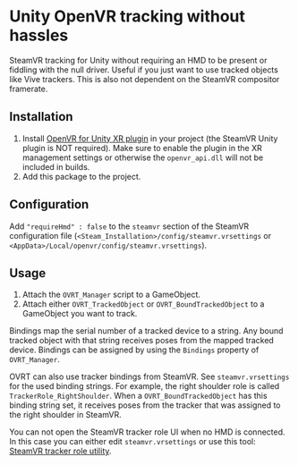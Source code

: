# Unity OpenVR tracking without hassles

SteamVR tracking for Unity without requiring an HMD to be present or fiddling with the null driver. Useful if you just want to use tracked objects like Vive trackers. This is also not dependent on the SteamVR compositor framerate.

## Installation

1. Install [OpenVR for Unity XR plugin](https://github.com/ValveSoftware/unity-xr-plugin) in your project (the SteamVR Unity plugin is NOT required). Make sure to enable the plugin in the XR management settings or otherwise the `openvr_api.dll` will not be included in builds.
2. Add this package to the project.

## Configuration

Add `"requireHmd" : false` to the `steamvr` section of the SteamVR configuration file (`<Steam_Installation>/config/steamvr.vrsettings` or `<AppData>/Local/openvr/config/steamvr.vrsettings`). 

## Usage

1. Attach the `OVRT_Manager` script to a GameObject.
2. Attach either `OVRT_TrackedObject` or `OVRT_BoundTrackedObject` to a GameObject you want to track.

Bindings map the serial number of a tracked device to a string. Any bound tracked object with that string receives poses from the mapped tracked device. Bindings can be assigned by using the `Bindings` property of `OVRT_Manager`.

OVRT can also use tracker bindings from SteamVR. See `steamvr.vrsettings` for the used binding strings. For example, the right shoulder role is called `TrackerRole_RightShoulder`. When a `OVRT_BoundTrackedObject` has this binding string set, it receives poses from the tracker that was assigned to the right shoulder in SteamVR.

You can not open the SteamVR tracker role UI when no HMD is connected. In this case you can either edit `steamvr.vrsettings` or use this tool:
[SteamVR tracker role utility](https://github.com/biosmanager/steamvr-tracker-role-utility).